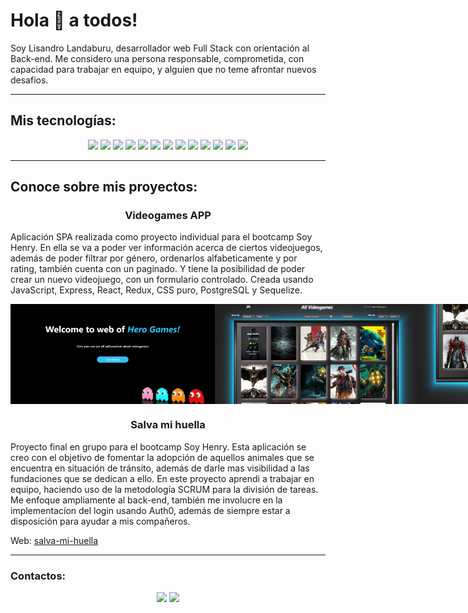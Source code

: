 <h1>Hola 👋 a todos!</h1>
<p>Soy Lisandro Landaburu, desarrollador web Full Stack con orientación al Back-end. Me considero una persona responsable, comprometida, con capacidad para trabajar en equipo, y alguien que no teme afrontar nuevos desafios.</p>
<hr>
<h2>Mis tecnologías:</h2>
<p align="center">
<img src="https://cdn.jsdelivr.net/gh/devicons/devicon/icons/html5/html5-original-wordmark.svg" style="height: 4rem"/>
<img src="https://cdn.jsdelivr.net/gh/devicons/devicon/icons/css3/css3-original-wordmark.svg" style="height: 4rem"/>
<img src="https://cdn.jsdelivr.net/gh/devicons/devicon/icons/javascript/javascript-plain.svg" style="height: 4rem"/>
<img src="https://cdn.jsdelivr.net/gh/devicons/devicon/icons/nodejs/nodejs-original.svg" style="height: 4rem"/>
<img src="https://cdn.jsdelivr.net/gh/devicons/devicon/icons/express/express-original-wordmark.svg" style="height: 4rem"/>
<img src="https://cdn.jsdelivr.net/gh/devicons/devicon/icons/react/react-original.svg" style="height: 4rem"/>
<img src="https://cdn.jsdelivr.net/gh/devicons/devicon/icons/redux/redux-original.svg" style="height: 4rem"/>
<img src="https://cdn.jsdelivr.net/gh/devicons/devicon/icons/postgresql/postgresql-plain-wordmark.svg" style="height: 4rem"/>
<img src="https://cdn.jsdelivr.net/gh/devicons/devicon/icons/sequelize/sequelize-original.svg" style="height: 4rem"/>
<img src="https://cdn.jsdelivr.net/gh/devicons/devicon/icons/mysql/mysql-original-wordmark.svg" style="height: 4rem"/>          
<img src="https://cdn.jsdelivr.net/gh/devicons/devicon/icons/mongodb/mongodb-original.svg" style="height: 4rem" />
<img src="https://cdn.jsdelivr.net/gh/devicons/devicon/icons/git/git-plain.svg" style="height: 4rem"/>
<img src="https://cdn.jsdelivr.net/gh/devicons/devicon/icons/github/github-original.svg" style="height: 4rem"/>
</p>
<hr>
<h2>Conoce sobre mis proyectos:</h2>
<h3 align="center">Videogames APP</h3>
<p>Aplicación SPA realizada como proyecto individual para el bootcamp Soy Henry. En ella se va a poder ver información acerca de ciertos videojuegos, además de poder filtrar por género, ordenarlos alfabeticamente y por rating, también cuenta con un paginado. Y tiene la posibilidad de poder crear un nuevo videojuego, con un formulario controlado. Creada usando JavaScript, Express, React, Redux, CSS puro, PostgreSQL y Sequelize.</p>
<div style="display: flex">
<img src="img/landing.png" style="height: 10rem"/>
<img src="img/home.png" style="height: 10rem"/>
<img src="img/home2.png" style="height: 10rem"/>
<img src="img/formulario.png" style="height: 10rem"/>
</div>
<h3 align="center">Salva mi huella</h3>
<p>Proyecto final en grupo para el bootcamp Soy Henry. Esta aplicación se creo con el objetivo de fomentar la adopción de aquellos animales que se encuentra en situación de tránsito, además de darle mas visibilidad a las fundaciones que se dedican a ello. En este proyecto aprendi a trabajar en equipo, haciendo uso de la metodología SCRUM para la división de tareas. Me enfoque ampliamente al back-end, también me involucre en la implementacíon del login usando Auth0, además de siempre estar a disposición para ayudar a mis compañeros.</p>
<span>Web: <a href="https://salva-mi-huella.vercel.app">salva-mi-huella</a></span>
<hr>
<h3>Contactos:</h3>
<div align="center">
<a href="mailto:lichilanda@gmail.com"><img src="https://cdn-icons-png.flaticon.com/512/281/281769.png" style="height: 3rem"/></a>
<a href="https://www.linkedin.com/in/lisandro-landaburu/" target="_blank"><img src="https://cdn-icons-png.flaticon.com/512/174/174857.png" style="height: 3rem" /></a>
</div>
